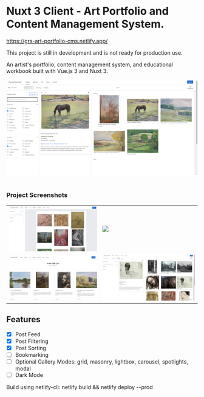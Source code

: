 # Nuxt 3 Client - Art Portfolio and Content Management System.

https://grs-art-portfolio-cms.netlify.app/

This project is still in development and is not ready for production use.

An artist's portfolio, content management system, and educational workbook built with Vue.js 3 and Nuxt 3.

<div align="center">
    <img src="docs/_media/project_screenshot(gallery_category_filters).png" alt="" />
</div>
<br/>

### Project Screenshots

|                                                         |                                                                   |
| ------------------------------------------------------- | ----------------------------------------------------------------- |
| ![](<docs/_media/project_screenshot(3).png>)            | ![](<docs/_media/project_screensho(gallery_categoy_filters).png>) |
| ![](<docs/_media/project_screenshot(landing_page).png>) | ![](<docs/_media/project_screenshot(gallery_category).png>)       |

## Features

- [x] Post Feed
- [x] Post Filtering
- [x] Post Sorting
- [ ] Bookmarking
- [ ] Optional Gallery Modes: grid, masonry, lightbox, carousel, spotlights, modal
- [ ] Dark Mode

Build using netlify-cli:
netlify build && netlify deploy --prod
